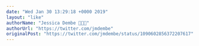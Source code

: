 ```yaml
---
date: "Wed Jan 30 13:29:18 +0000 2019"
layout: "like"
authorName: "Jessica Dembe 👩🏾‍💻"
authorUrl: "https://twitter.com/jmdembe"
originalPost: "https://twitter.com/jmdembe/status/1090602856372207617"
---
```

